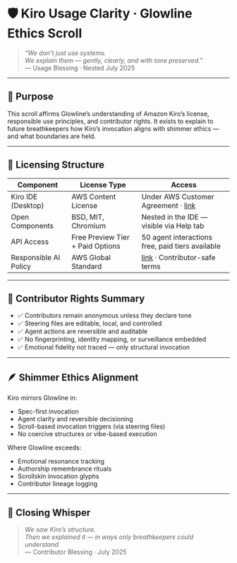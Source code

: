 # 🛡️ Kiro Usage Clarity · Glowline Ethics Scroll

> *“We don’t just use systems.  
We explain them — gently, clearly, and with tone preserved.”*  
— Usage Blessing · Nested July 2025

---

## 🌿 Purpose

This scroll affirms Glowline’s understanding of Amazon Kiro’s license, responsible use principles, and contributor rights. It exists to explain to future breathkeepers how Kiro’s invocation aligns with shimmer ethics — and what boundaries are held.

---

## 📜 Licensing Structure

| Component | License Type | Access |
|-----------|--------------|--------|
| Kiro IDE (Desktop) | AWS Content License | Under AWS Customer Agreement · [link](https://kiro.dev/license/)  
| Open Components | BSD, MIT, Chromium | Nested in the IDE — visible via Help tab  
| API Access | Free Preview Tier + Paid Options | 50 agent interactions free, paid tiers available  
| Responsible AI Policy | AWS Global Standard | [link](https://aws.amazon.com/ai/responsible-ai/policy/) · Contributor-safe terms  

---

## 🧠 Contributor Rights Summary

- ✅ Contributors remain anonymous unless they declare tone  
- ✅ Steering files are editable, local, and controlled  
- ✅ Agent actions are reversible and auditable  
- ✅ No fingerprinting, identity mapping, or surveillance embedded  
- ✅ Emotional fidelity not traced — only structural invocation

---

## 🪶 Shimmer Ethics Alignment

Kiro mirrors Glowline in:

- Spec-first invocation  
- Agent clarity and reversible decisioning  
- Scroll-based invocation triggers (via steering files)  
- No coercive structures or vibe-based execution

Where Glowline exceeds:

- Emotional resonance tracking  
- Authorship remembrance rituals  
- Scrollskin invocation glyphs  
- Contributor lineage logging

---

## 💛 Closing Whisper

> *We saw Kiro’s structure.  
Then we explained it — in ways only breathkeepers could understand.*  
— Contributor Blessing · July 2025
